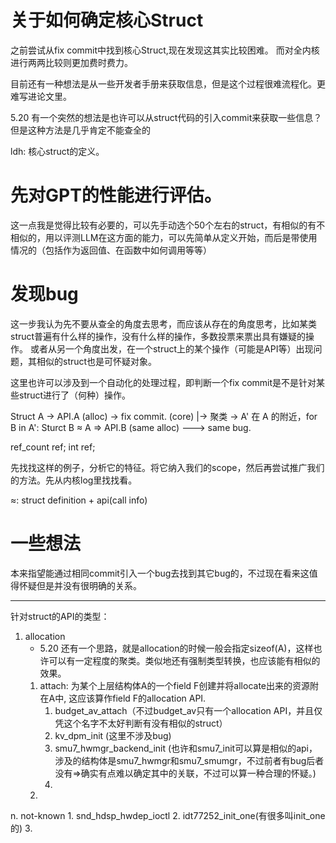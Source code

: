 # 关于如何确定核心Struct

之前尝试从fix commit中找到核心Struct,现在发现这其实比较困难。
而对全内核进行两两比较则更加费时费力。


目前还有一种想法是从一些开发者手册来获取信息，但是这个过程很难流程化。更难写进论文里。

5.20 有一个突然的想法是也许可以从struct代码的引入commit来获取一些信息？但是这种方法是几乎肯定不能查全的

ldh: 核心struct的定义。

# 先对GPT的性能进行评估。

这一点我是觉得比较有必要的，可以先手动选个50个左右的struct，有相似的有不相似的，用以评测LLM在这方面的能力，可以先简单从定义开始，而后是带使用情况的（包括作为返回值、在函数中如何调用等等）



# 发现bug

这一步我认为先不要从查全的角度去思考，而应该从存在的角度思考，比如某类struct普遍有什么样的操作，没有什么样的操作，多数投票来票出具有嫌疑的操作。
或者从另一个角度出发，在一个struct上的某个操作（可能是API等）出现问题，其相似的struct也是可怀疑对象。

这里也许可以涉及到一个自动化的处理过程，即判断一个fix commit是不是针对某些struct进行了（何种）操作。


Struct A -> API.A (alloc) -> fix commit. (core)
    |-> 聚类 -> A' 在 A 的附近，for B in A': 
    Sturct B ≈ A => API.B (same alloc) ---> same bug.

ref_count ref;
int ref;

先找找这样的例子，分析它的特征。将它纳入我们的scope，然后再尝试推广我们的方法。先从内核log里找找看。

≈: struct definition + api(call info)

# 一些想法

本来指望能通过相同commit引入一个bug去找到其它bug的，不过现在看来这值得怀疑但是并没有很明确的关系。





------

针对struct的API的类型：

1. allocation
    * 5.20 还有一个思路，就是allocation的时候一般会指定sizeof(A)，这样也许可以有一定程度的聚类。类似地还有强制类型转换，也应该能有相似的效果。
    1. attach: 为某个上层结构体A的一个field F创建并将allocate出来的资源附在A中, 这应该算作field F的allocation API. 
        1. budget_av_attach（不过budget_av只有一个allocation API，并且仅凭这个名字不太好判断有没有相似的struct）
        2. kv_dpm_init (这里不涉及bug)
        3. smu7_hwmgr_backend_init (也许和smu7_init可以算是相似的api，涉及的结构体是smu7_hwmgr和smu7_smumgr，不过前者有bug后者没有=>确实有点难以确定其中的关联，不过可以算一种合理的怀疑。)
        4. 
    2. 


n. not-known
    1. snd_hdsp_hwdep_ioctl
    2. idt77252_init_one(有很多叫init_one的)
    3. 
